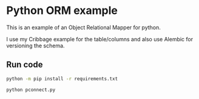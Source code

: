 # Python ORM example

This is an example of an Object Relational Mapper for python.

I use my Cribbage example for the table/columns and also use Alembic for versioning the schema.


## Run code
```bash
python -m pip install -r requirements.txt

python pconnect.py
```

